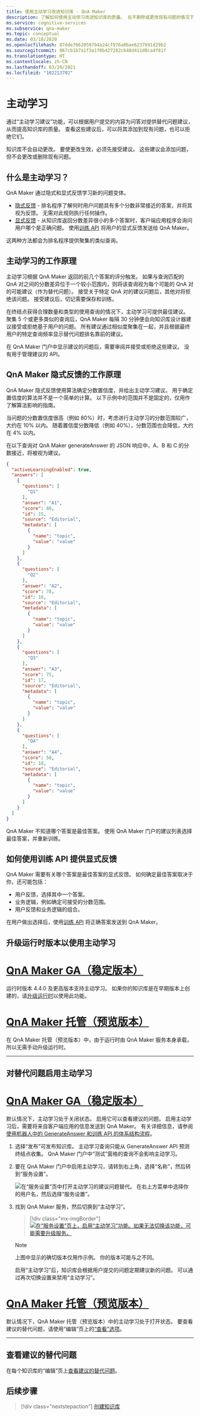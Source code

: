 ```yaml
---
title: 使用主动学习改进知识库 - QnA Maker
description: 了解如何使用主动学习改进知识库的质量。 在不删除或更改现有问题的情况下检查、接受或拒绝以及添加问题。
ms.service: cognitive-services
ms.subservice: qna-maker
ms.topic: conceptual
ms.date: 03/18/2020
ms.openlocfilehash: 87dde7662050794a24cf976a0bae6237b91d29b2
ms.sourcegitcommit: 867cb1b7a1f3a1f0b427282c648d411d0ca4f81f
ms.translationtype: HT
ms.contentlocale: zh-CN
ms.lasthandoff: 03/20/2021
ms.locfileid: "102213702"
---
```

# <a name="active-learning"></a>主动学习

通过“主动学习建议”功能，可以根据用户提交的内容为问答对提供替代问题建议，从而提高知识库的质量。 查看这些建议后，可以将其添加到现有问题，也可以拒绝它们。

知识库不会自动更改。 要使更改生效，必须先接受建议。 这些建议会添加问题，但不会更改或删除现有问题。

## <a name="what-is-active-learning"></a>什么是主动学习？

QnA Maker 通过隐式和显式反馈学习新的问题变体。

* [隐式反馈](#how-qna-makers-implicit-feedback-works) - 排名程序了解何时用户问题具有多个分数非常接近的答案，并将其视为反馈。 无需对此规则执行任何操作。
* [显式反馈](#how-you-give-explicit-feedback-with-the-train-api) - 从知识库返回分数差异很小的多个答案时，客户端应用程序会询问用户哪个是正确问题。 使用[训练 API](../How-To/improve-knowledge-base.md#train-api) 将用户的显式反馈发送给 QnA Maker。

这两种方法都会为排名程序提供聚集的类似查询。

## <a name="how-active-learning-works"></a>主动学习的工作原理

主动学习根据 QnA Maker 返回的前几个答案的评分触发。 如果与查询匹配的 QnA 对之间的分数差异位于一个较小范围内，则将该查询视为每个可能的 QnA 对的可能建议（作为替代问题）。 接受关于特定 QnA 对的建议问题后，其他对将拒绝该问题。 接受建议后，切记需要保存和训练。

在终结点获得合理数量和类型的使用查询的情况下，主动学习可提供最佳建议。 聚集 5 个或更多类似的查询后，QnA Maker 每隔 30 分钟便会向知识库设计器建议接受或拒绝基于用户的问题。 所有建议通过相似度聚集在一起，并且根据最终用户的特定查询频率显示替代问题排名靠前的建议。

在 QnA Maker 门户中显示建议的问题后，需要审阅并接受或拒绝这些建议。 没有用于管理建议的 API。

## <a name="how-qna-makers-implicit-feedback-works"></a>QnA Maker 隐式反馈的工作原理

QnA Maker 隐式反馈使用算法确定分数置信度，并给出主动学习建议。 用于确定置信度的算法并不是一个简单的计算。 以下示例中的范围并不是固定的，仅用作了解算法影响的指南。

当问题的分数置信度很高（例如 80%）时，考虑进行主动学习的分数范围较广，大约在 10% 以内。 随着置信度分数降低（例如 40%），分数范围也会降低，大约在 4% 以内。

在以下查询对 QnA Maker generateAnswer 的 JSON 响应中，A、B 和 C 的分数接近，将被视为建议。

```json
{
  "activeLearningEnabled": true,
  "answers": [
    {
      "questions": [
        "Q1"
      ],
      "answer": "A1",
      "score": 80,
      "id": 15,
      "source": "Editorial",
      "metadata": [
        {
          "name": "topic",
          "value": "value"
        }
      ]
    },
    {
      "questions": [
        "Q2"
      ],
      "answer": "A2",
      "score": 78,
      "id": 16,
      "source": "Editorial",
      "metadata": [
        {
          "name": "topic",
          "value": "value"
        }
      ]
    },
    {
      "questions": [
        "Q3"
      ],
      "answer": "A3",
      "score": 75,
      "id": 17,
      "source": "Editorial",
      "metadata": [
        {
          "name": "topic",
          "value": "value"
        }
      ]
    },
    {
      "questions": [
        "Q4"
      ],
      "answer": "A4",
      "score": 50,
      "id": 18,
      "source": "Editorial",
      "metadata": [
        {
          "name": "topic",
          "value": "value"
        }
      ]
    }
  ]
}
```

QnA Maker 不知道哪个答案是最佳答案。 使用 QnA Maker 门户的建议列表选择最佳答案，并重新训练。


## <a name="how-you-give-explicit-feedback-with-the-train-api"></a>如何使用训练 API 提供显式反馈

QnA Maker 需要有关哪个答案是最佳答案的显式反馈。 如何确定最佳答案取决于你，还可能包括：

* 用户反馈，选择其中一个答案。
* 业务逻辑，例如确定可接受的分数范围。
* 用户反馈和业务逻辑的组合。

在用户做出选择后，使用[训练 API](/rest/api/cognitiveservices/qnamaker4.0/runtime/train) 将正确答案发送到 QnA Maker。

## <a name="upgrade-runtime-version-to-use-active-learning"></a>升级运行时版本以使用主动学习

# <a name="qna-maker-ga-stable-release"></a>[QnA Maker GA（稳定版本）](#tab/v1)

运行时版本 4.4.0 及更高版本支持主动学习。 如果你的知识库是在早期版本上创建的，请[升级运行时](configure-QnA-Maker-resources.md#get-the-latest-runtime-updates)以使用此功能。

# <a name="qna-maker-managed-preview-release"></a>[QnA Maker 托管（预览版本）](#tab/v2)

在 QnA Maker 托管（预览版本）中，由于运行时由 QnA Maker 服务本身承载，所以无需手动升级运行时。

---

## <a name="turn-on-active-learning-for-alternate-questions"></a>对替代问题启用主动学习

# <a name="qna-maker-ga-stable-release"></a>[QnA Maker GA（稳定版本）](#tab/v1)

默认情况下，主动学习处于关闭状态。 启用它可以查看建议的问题。 启用主动学习后，需要将来自客户端应用的信息发送到 QnA Maker。 有关详细信息，请参阅[使用机器人中的 GenerateAnswer 和训练 API 的体系结构流程](improve-knowledge-base.md#architectural-flow-for-using-generateanswer-and-train-apis-from-a-bot)。

1. 选择“发布”可发布知识库。 主动学习查询只能从 GenerateAnswer API 预测终结点收集。 QnA Maker 门户中“测试”窗格的查询不会影响主动学习。

1. 要在 QnA Maker 门户中启用主动学习，请转到右上角，选择“名称”，然后转到“服务设置”[](https://www.qnamaker.ai/UserSettings)。

    ![在“服务设置”页中打开主动学习的建议问题替代。 在右上方菜单中选择你的用户名，然后选择“服务设置”。](../media/improve-knowledge-base/Endpoint-Keys.png)


1. 找到 QnA Maker 服务，然后切换到“主动学习”。

    > [!div class="mx-imgBorder"]
    > [![在“服务设置”页上，启用“主动学习”功能。如果无法切换该功能，可能需要升级服务。](../media/improve-knowledge-base/turn-active-learning-on-at-service-setting.png)](../media/improve-knowledge-base/turn-active-learning-on-at-service-setting.png#lightbox)

    > [!Note]
    > 上图中显示的确切版本仅用作示例。 你的版本可能与之不同。

    启用“主动学习”后，知识库会根据用户提交的问题定期建议新的问题。 可以通过再次切换设置来禁用“主动学习”。
    
# <a name="qna-maker-managed-preview-release"></a>[QnA Maker 托管（预览版本）](#tab/v2)

默认情况下，QnA Maker 托管（预览版本）中的主动学习处于打开状态。 要查看建议的替代问题，请使用“编辑”页上的[“查看”选项](../How-To/improve-knowledge-base.md#view-suggested-questions)。

---

## <a name="review-suggested-alternate-questions"></a>查看建议的替代问题

在每个知识库的“编辑”页上[查看建议的替代问题](improve-knowledge-base.md)。

## <a name="next-steps"></a>后续步骤

> [!div class="nextstepaction"]
> [创建知识库](./manage-knowledge-bases.md)
